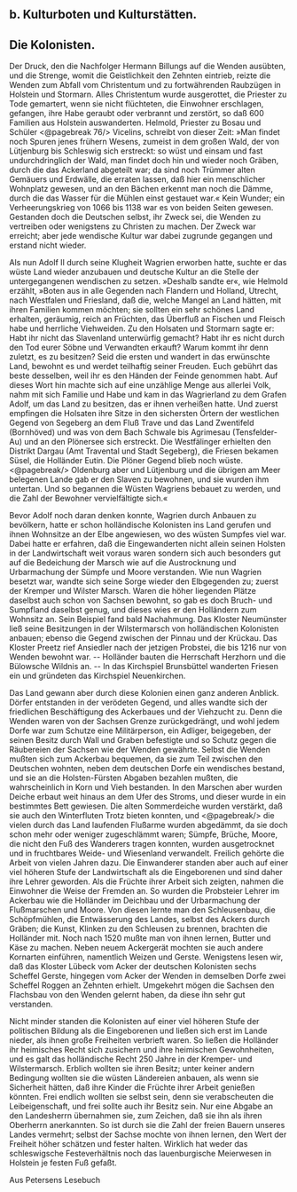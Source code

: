 <h2>b. Kulturboten und Kulturstätten.</h2>

<h2>Die Kolonisten.</h2>

Der Druck, den die Nachfolger Hermann Billungs auf die Wenden
ausübten, und die Strenge, womit die Geistlichkeit den Zehnten
eintrieb, reizte die Wenden zum Abfall vom Christentum und zu
fortwährenden Raubzügen in Holstein und Stormarn. Alles Christentum
wurde ausgerottet, die Priester zu Tode gemartert, wenn sie
nicht flüchteten, die Einwohner erschlagen, gefangen, ihre Habe geraubt
oder verbrannt und zerstört, so daß 600 Familien aus Holstein
auswanderten. <span class="g">Helmold,</span> Priester zu Bosau und Schüler 
<@pagebreak 76/>
Vicelins, schreibt von dieser Zeit: »Man findet noch Spuren jenes
frühern Wesens, zumeist in dem großen Wald, der von Lütjenburg
bis Schleswig sich erstreckt: so wüst und einsam und fast undurchdringlich
der Wald, man findet doch hin und wieder noch Gräben,
durch die das Ackerland abgeteilt war; da sind noch Trümmer
alten Gemäuers und Erdwälle, die erraten lassen, daß hier ein
menschlicher Wohnplatz gewesen, und an den Bächen erkennt man
noch die Dämme, durch die das Wasser für die Mühlen einst
gestauet war.« Kein Wunder; ein Verheerungskrieg von 1066 bis
1138 war es von beiden Seiten gewesen. Gestanden doch die Deutschen
selbst, ihr Zweck sei, die Wenden zu vertreiben oder <span class="g">wenigstens
zu Christen zu machen.</span> Der Zweck war erreicht; aber jede
wendische Kultur war dabei zugrunde gegangen und erstand nicht
wieder.

Als nun Adolf II durch seine Klugheit Wagrien erworben hatte,
suchte er das wüste Land wieder anzubauen und deutsche Kultur
an die Stelle der untergegangenen wendischen zu setzen. »Deshalb
sandte er«, wie Helmold erzählt, »Boten aus in alle Gegenden
nach Flandern und Holland, Utrecht, nach Westfalen und Friesland,
daß die, welche Mangel an Land hätten, mit ihren Familien
kommen möchten; sie sollten ein sehr schönes Land erhalten, geräumig,
reich an Früchten, das Überfluß an Fischen und Fleisch
habe und herrliche Viehweiden. Zu den Holsaten und Stormarn
sagte er: Habt ihr nicht das Slavenland unterwürfig gemacht?
Habt ihr es nicht durch den Tod eurer Söbne und Verwandten
erkauft? Warum kommt ihr denn zuletzt, es zu besitzen? Seid
die ersten und wandert in das erwünschte Land, bewohnt es und
werdet teilhaftig seiner Freuden. Euch gebührt das beste desselben,
weil ihr es den Händen der Feinde genommen habt. Auf dieses
Wort hin machte sich auf eine unzählige Menge aus allerlei Volk,
nahm mit sich Familie und Habe und kam in das Wagrierland zu
dem Grafen Adolf, um das Land zu besitzen, das er ihnen verheißen
hatte. Und zuerst empfingen die Holsaten ihre Sitze in den
sichersten Örtern der westlichen Gegend von Segeberg an dem Fluß
Trave und das Land Zwentifeld (Bornhöved) und was von dem
Bach Schwale bis Agrimesau (Tensfelder-Au) und an den Plönersee
sich erstreckt. Die Westfälinger erhielten den Distrikt Dargau
(Amt Travental und Stadt Segeberg), die Friesen bekamen Süsel,
die Holländer Eutin. Die Plöner Gegend blieb noch wüste.
<@pagebreak/>
Oldenburg aber und Lütjenburg und die übrigen am Meer belegenen Lande
gab er den Slaven zu bewohnen, und sie wurden ihm untertan.
Und so begannen die Wüsten Wagriens bebauet zu werden, und
die Zahl der Bewohner vervielfältigte sich.«

Bevor Adolf noch daran denken konnte, Wagrien durch Anbauen
zu bevölkern, hatte er schon holländische Kolonisten ins Land
gerufen und ihnen Wohnsitze an der Elbe angewiesen, wo des wüsten
Sumpfes viel war. Dabei hatte er erfahren, daß die Eingewanderten
nicht allein seinen Holsten in der Landwirtschaft weit voraus waren
sondern sich auch besonders gut auf die Bedeichung der Marsch wie
auf die Austrocknung und Urbarmachung der Sümpfe und Moore
verstanden. Wie nun Wagrien besetzt war, wandte sich seine Sorge
wieder den Elbgegenden zu; zuerst der Kremper und Wilster Marsch.
Waren die höher liegenden Plätze daselbst auch schon von Sachsen
bewohnt, so gab es doch Bruch- und Sumpfland daselbst genug,
und dieses wies er den Holländern zum Wohnsitz an. Sein Beispiel
fand bald Nachahmung. Das Kloster Neumünster ließ seine
Besitzungen in der Wilstermarsch von holländischen Kolonisten anbauen;
ebenso die Gegend zwischen der Pinnau und der Krückau.
Das Kloster Preetz rief Ansiedler nach der jetzigen Probstei, die bis
1216 nur von Wenden bewohnt war. -- Holländer bauten die Herrschaft
Herzhorn und die Bülowsche Wildnis an. -- In das Kirchspiel
Brunsbüttel wanderten Friesen ein und gründeten das Kirchspiel
Neuenkirchen.

Das Land gewann aber durch diese Kolonien einen ganz anderen
Anblick. Dörfer entstanden in der verödeten Gegend, und
alles wandte sich der friedlichen Beschäftigung des Ackerbaues und
der Viehzucht zu. Denn die Wenden waren von der Sachsen Grenze
zurückgedrängt, und wohl jedem Dorfe war zum Schutze eine Militärperson, 
ein Adliger, beigegeben, der seinen Besitz durch Wall und
Graben befestigte und so Schutz gegen die Räubereien der Sachsen
wie der Wenden gewährte. Selbst die Wenden mußten sich zum
Ackerbau bequemen, da sie zum Teil zwischen den Deutschen wohnten,
neben dem deutschen Dorfe ein wendisches bestand, und sie an die
Holsten-Fürsten Abgaben bezahlen mußten, die wahrscheinlich in
Korn und Vieh bestanden. In den Marschen aber wurden Deiche
erbaut weit hinaus an dem Ufer des Stroms, und dieser wurde in
ein bestimmtes Bett gewiesen. Die alten Sommerdeiche wurden verstärkt,
daß sie auch den Winterfluten Trotz bieten konnten, und 
<@pagebreak/>
die vielen durch das Land laufenden Flußarme wurden abgedämmt,
da sie doch schon mehr oder weniger zugeschlämmt waren; Sümpfe,
Brüche, Moore, die nicht den Fuß des Wanderers tragen konnten,
wurden ausgetrocknet und in fruchtbares Weide- und Wiesenland
verwandelt. Freilich gehörte die Arbeit von vielen Jahren dazu.
Die Einwanderer standen aber auch auf einer viel höheren Stufe
der Landwirtschaft als die Eingeborenen und sind daher ihre Lehrer
geworden. Als die Früchte ihrer Arbeit sich zeigten, nahmen die
Einwohner die Weise der Fremden an. So wurden die Probsteier
Lehrer im Ackerbau wie die Holländer im Deichbau und der Urbarmachung
der Flußmarschen und Moore. Von diesen lernte man
den Schleusenbau, die Schöpfmühlen, die Entwässerung des Landes,
selbst des Ackers durch Gräben; die Kunst, Klinken zu den Schleusen
zu brennen, brachten die Holländer mit. Noch nach 1520 mußte man
von ihnen lernen, Butter und Käse zu machen. Neben neuem Ackergerät
mochten sie auch andere Kornarten einführen, namentlich
Weizen und Gerste. Wenigstens lesen wir, daß das Kloster Lübeck
vom Acker der deutschen Kolonisten sechs Scheffel Gerste, hingegen
vom Acker der Wenden in demselben Dorfe zwei Scheffel Roggen
an Zehnten erhielt. Umgekehrt mögen die Sachsen den Flachsbau
von den Wenden gelernt haben, da diese ihn sehr gut verstanden.

Nicht minder standen die Kolonisten auf einer viel höheren Stufe
der politischen Bildung als die Eingeborenen und ließen sich erst
im Lande nieder, als ihnen große Freiheiten verbrieft waren. So
ließen die Holländer ihr <span class="g">heimisches Recht</span> sich zusichern und ihre
heimischen Gewohnheiten, und es galt das holländische Recht
250 Jahre in der Kremper- und Wilstermarsch. <span class="g">Erblich</span> wollten sie
ihren Besitz; unter keiner andern Bedingung wollten sie die wüsten
Ländereien anbauen, als wenn sie Sicherheit hätten, daß ihre Kinder
die Früchte ihrer Arbeit genießen könnten. <span class="g">Frei</span> endlich wollten
sie selbst sein, denn sie verabscheuten die Leibeigenschaft, und <span class="g">frei</span>
sollte auch ihr Besitz sein. Nur eine Abgabe an den Landesherrn
übernahmen sie, zum Zeichen, daß sie ihn als ihren Oberherrn anerkannten.
So ist durch sie die Zahl der freien Bauern unseres
Landes vermehrt; selbst der Sachse mochte von ihnen lernen, den
Wert der Freiheit höher schätzen und fester halten. Wirklich hat
weder das schleswigsche Festeverhältnis noch das lauenburgische
Meierwesen in Holstein je festen Fuß gefaßt.

<div class="source">Aus Petersens Lesebuch</div>


